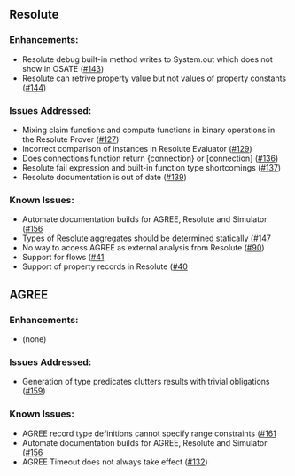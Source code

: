 Resolute
--------

### Enhancements:

-   Resolute debug built-in method writes to System.out which does not
    show in OSATE
    ([\#143](https://github.com/smaccm/smaccm/issues/143))
-   Resolute can retrive property value but not values of property constants
    ([\#144](https://github.com/smaccm/smaccm/issues/144))

### Issues Addressed:

-   Mixing claim functions and compute functions in binary operations
    in the Resolute Prover
    ([\#127](https://github.com/smaccm/smaccm/issues/127))
-   Incorrect comparison of instances in Resolute Evaluator
    ([\#129](https://github.com/smaccm/smaccm/issues/129))
-   Does connections function return {connection} or [connection]
    ([\#136](https://github.com/smaccm/smaccm/issues/136))
-   Resolute fail expression and built-in function type shortcomings
    ([\#137](https://github.com/smaccm/smaccm/issues/137))
-   Resolute documentation is out of date
    ([\#139](https://github.com/smaccm/smaccm/issues/139))
    
### Known Issues:

-   Automate documentation builds for AGREE, Resolute and Simulator
    ([\#156](https://github.com/smaccm/smaccm/issues/156)
-   Types of Resolute aggregates should be determined statically
    ([\#147](https://github.com/smaccm/smaccm/issues/147)
-   No way to access AGREE as external analysis from Resolute
    ([\#90](https://github.com/smaccm/smaccm/issues/90))
-   Support for flows
    ([\#41](https://github.com/smaccm/smaccm/issues/41)
-   Support of property records in Resolute
    ([\#40](https://github.com/smaccm/smaccm/issues/40)

AGREE
-----

### Enhancements:

-   (none)

### Issues Addressed:

-   Generation of type predicates clutters results with trivial obligations
    ([\#159](https://github.com/smaccm/smaccm/issues/159))

### Known Issues:

-   AGREE record type definitions cannot specify range constraints
    ([\#161](https://github.com/smaccm/smaccm/issues/161)
-   Automate documentation builds for AGREE, Resolute and Simulator
    ([\#156](https://github.com/smaccm/smaccm/issues/156)
-   AGREE Timeout does not always take effect
    ([\#132](https://github.com/smaccm/smaccm/issues/132))

